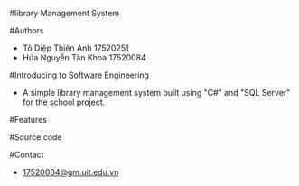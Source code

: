 #library Management System

#Authors

* Tô Diệp Thiên Anh    17520251
* Hứa Nguyễn Tân Khoa  17520084

#Introducing to Software Engineering 
* A simple library management system built using "C#" and "SQL Server" for the school project.

#Features

#Source code

#Contact
* 17520084@gm.uit.edu.vn
